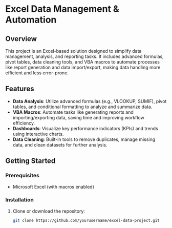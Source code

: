 # Excel Data Management & Automation

## Overview
This project is an Excel-based solution designed to simplify data management, analysis, and reporting tasks. It includes advanced formulas, pivot tables, data cleaning tools, and VBA macros to automate processes like report generation and data import/export, making data handling more efficient and less error-prone.

## Features
- **Data Analysis**: Utilize advanced formulas (e.g., VLOOKUP, SUMIF), pivot tables, and conditional formatting to analyze and summarize data.
- **VBA Macros**: Automate tasks like generating reports and importing/exporting data, saving time and improving workflow efficiency.
- **Dashboards**: Visualize key performance indicators (KPIs) and trends using interactive charts.
- **Data Cleaning**: Built-in tools to remove duplicates, manage missing data, and clean datasets for further analysis.

## Getting Started
### Prerequisites
- Microsoft Excel (with macros enabled)

### Installation
1. Clone or download the repository:

   ```bash
   git clone https://github.com/yourusername/excel-data-project.git

